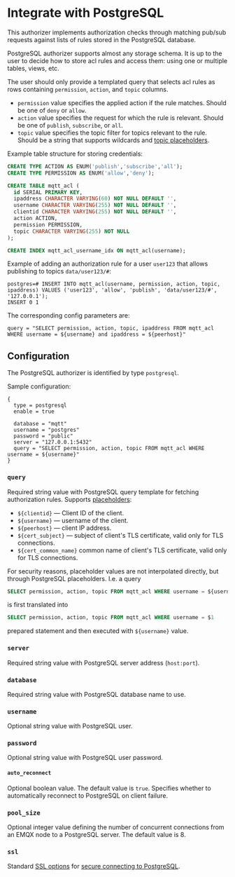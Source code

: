 # Integrate with PostgreSQL

This authorizer implements authorization checks through matching pub/sub requests against lists of rules stored in the
PostgreSQL database.

PostgreSQL authorizer supports almost any storage schema. It is up to the user to decide how to store acl rules
and access them: using one or multiple tables, views, etc.

The user should only provide a templated query that selects acl rules as rows containing
`permission`, `action`, and `topic` columns.
* `permission` value specifies the applied action if the rule matches. Should be one of `deny` or `allow`.
* `action` value specifies the request for which the rule is relevant. Should be one of `publish`, `subscribe`, or `all`.
* `topic` value specifies the topic filter for topics relevant to the rule. Should be a string that supports wildcards and
[topic placeholders](./authz.md#topic-placeholders).

Example table structure for storing credentials:

```sql
CREATE TYPE ACTION AS ENUM('publish','subscribe','all');
CREATE TYPE PERMISSION AS ENUM('allow','deny');

CREATE TABLE mqtt_acl (
  id SERIAL PRIMARY KEY,
  ipaddress CHARACTER VARYING(60) NOT NULL DEFAULT '',
  username CHARACTER VARYING(255) NOT NULL DEFAULT '',
  clientid CHARACTER VARYING(255) NOT NULL DEFAULT '',
  action ACTION,
  permission PERMISSION,
  topic CHARACTER VARYING(255) NOT NULL
);

CREATE INDEX mqtt_acl_username_idx ON mqtt_acl(username);
```

Example of adding an authorization rule for a user `user123` that allows publishing to topics `data/user123/#`:
```
postgres=# INSERT INTO mqtt_acl(username, permission, action, topic, ipaddress) VALUES ('user123', 'allow', 'publish', 'data/user123/#', '127.0.0.1');
INSERT 0 1
```

The corresponding config parameters are:
```
query = "SELECT permission, action, topic, ipaddress FROM mqtt_acl WHERE username = ${username} and ipaddress = ${peerhost}"
```

## Configuration

The PostgreSQL authorizer is identified by type `postgresql`.

Sample configuration:

```
{
  type = postgresql
  enable = true

  database = "mqtt"
  username = "postgres"
  password = "public"
  server = "127.0.0.1:5432"
  query = "SELECT permission, action, topic FROM mqtt_acl WHERE username = ${username}"
}
```

### `query`

Required string value with PostgreSQL query template for fetching authorization rules. Supports [placeholders](./authz.md#authorization-placeholders):
* `${clientid}` — Client ID of the client.
* `${username}` — username of the client.
* `${peerhost}` — client IP address.
* `${cert_subject}` — subject of client's TLS certificate, valid only for TLS connections.
* `${cert_common_name}` common name of client's TLS certificate, valid only for TLS connections.

For security reasons, placeholder values are not interpolated directly, but through PostgreSQL placeholders.
I.e. a query
```sql
SELECT permission, action, topic FROM mqtt_acl WHERE username = ${username}
```
is first translated into
```sql
SELECT permission, action, topic FROM mqtt_acl WHERE username = $1
```
prepared statement and then executed with `${username}` value.

### `server`

Required string value with PostgreSQL server address (`host:port`).

### `database`

Required string value with PostgreSQL database name to use.

### `username`

Optional string value with PostgreSQL user.

### `password`

Optional string value with PostgreSQL user password.

#### `auto_reconnect`

Optional boolean value. The default value is `true`. Specifies whether to automatically reconnect to
PostgreSQL on client failure.

### `pool_size`

Optional integer value defining the number of concurrent connections from an EMQX node to a PostgreSQL server.
The default value is 8.

### `ssl`

Standard [SSL options](../../configuration/configuration.md#tls-ciphers) for [secure connecting to PostgreSQL](https://www.postgresql.org/docs/current/ssl-tcp.html).
